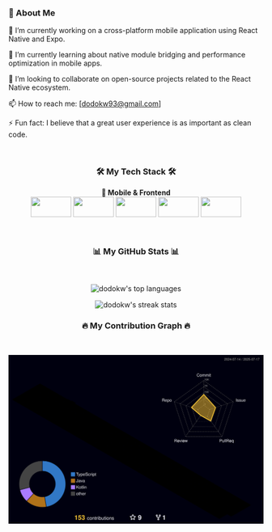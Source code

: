<!--
안녕하세요, dodokw님!
이 파일은 제공된 가이드를 기반으로 생성된 GitHub 프로필 README입니다.
아래 내용에서 '[ ]'로 표시된 부분이나 'your-...'로 시작하는 링크를 실제 정보로 수정해주세요.
-->
<!--
<div align="center">
<a href="mailto:dodokw93@gmail.com"><img src="https://img.shields.io/badge/Gmail-D14836?style=for-the-badge&logo=gmail&logoColor=white"/></a>
<a href="https://dodokw93.tistory.com/" target="_blank"><img src="https://avatars.githubusercontent.com/u/14343537?s=200&v=4" width="60" height="60"/></a>
</div>
-->



<h3 align="flex-start">👋 About Me</h3>

🔭 I’m currently working on a cross-platform mobile application using React Native and Expo.

🌱 I’m currently learning about native module bridging and performance optimization in mobile apps.

👯 I’m looking to collaborate on open-source projects related to the React Native ecosystem.

📫 How to reach me: [dodokw93@gmail.com]

⚡ Fun fact: I believe that a great user experience is as important as clean code.

<br/>
<h3 align="center">🛠️ My Tech Stack 🛠️</h3>
<p align="center">
<b>📱 Mobile & Frontend</b><br/>
<img src="https://encrypted-tbn0.gstatic.com/images?q=tbn:ANd9GcQ18Gt9viR2yfaYTVjyutOeMAGk6sFTje4g2A&s" width="80" height="40"/>
<img src="https://img.shields.io/badge/Expo-000020?style=for-the-badge&logo=expo&logoColor=white" width="80" height="40"/>
<img src="https://img.shields.io/badge/TypeScript-3178C6?style=for-the-badge&logo=typescript&logoColor=white" width="80" height="40"/>
<img src="https://cdn.jsdelivr.net/gh/devicons/devicon/icons/react/react-original.svg" width="80" height="40"/>
<img src="https://cdn.simpleicons.org/javascript/F7DF1E" width="80" height="40"/>
<br/>
</p>

<br/>
<h3 align="center">📊 My GitHub Stats 📊</h3>
<br/>
<p align="center">
<img align="center" src="https://github-readme-stats.vercel.app/api/top-langs/?username=dodokw&layout=compact&theme=radical" alt="dodokw's top languages" />
</p>
<p align="center">
<img align="center" src="https://streak-stats.demolab.com/?user=dodokw&theme=dark" alt="dodokw's streak stats" />
</p>

<h3 align="center">🔥 My Contribution Graph 🔥</h3>
<br/>
<p align="center">
<img src="profile-3d-contrib/profile-night-rainbow.svg">
</p>
